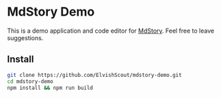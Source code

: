 # MdStory Demo

This is a demo application and code editor for [MdStory](https://github.com/ElvishScout/mdstory). Feel free to leave suggestions.

## Install

```bash
git clone https://github.com/ElvishScout/mdstory-demo.git
cd mdstory-demo
npm install && npm run build
```
